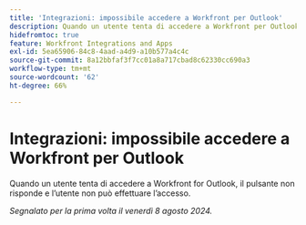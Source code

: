 ```yaml
---
title: 'Integrazioni: impossibile accedere a Workfront per Outlook'
description: Quando un utente tenta di accedere a Workfront per Outlook, il pulsante non risponde e l’utente non può effettuare l’accesso.
hidefromtoc: true
feature: Workfront Integrations and Apps
exl-id: 5ea65906-84c8-4aad-a4d9-a10b577a4c4c
source-git-commit: 8a12bbfaf3f7cc01a8a717cbad8c62330cc690a3
workflow-type: tm+mt
source-wordcount: '62'
ht-degree: 66%

---
```


# Integrazioni: impossibile accedere a Workfront per Outlook

<!--
>[!NOTE]
>
>This issue was resolved on October 21, 2024.
-->

Quando un utente tenta di accedere a Workfront for Outlook, il pulsante non risponde e l’utente non può effettuare l’accesso.

_Segnalato per la prima volta il venerdì 8 agosto 2024._
